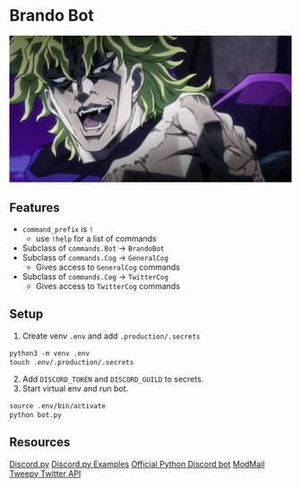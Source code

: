 # Brando Bot
![Dio asset image](assets/img/dio-asset.jpeg)

## Features
- `command_prefix` is `!`
  - use `!help` for a list of commands
- Subclass of `commands.Bot` -> `BrandoBot`
- Subclass of `commands.Cog` -> `GeneralCog`
  - Gives access to `GeneralCog` commands
- Subclass of `commands.Cog` -> `TwitterCog`
  - Gives access to `TwitterCog` commands

## Setup
1. Create venv `.env` and add `.production/.secrets`
```
python3 -m venv .env
touch .env/.production/.secrets
```
2. Add `DISCORD_TOKEN` and `DISCORD_GUILD` to secrets.
3. Start virtual env and run bot.
```
source .env/bin/activate
python bot.py
```

## Resources
[Discord.py](https://discordpy.readthedocs.io/)
[Discord.py Examples](https://github.com/Rapptz/discord.py)
[Official Python Discord bot](https://github.com/python-discord/bot)
[ModMail](https://github.com/kyb3r/modmail)
[Tweepy Twitter API](http://docs.tweepy.org/en/latest/api.html?highlight=list#list-methods)